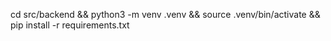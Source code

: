 cd src/backend && python3 -m venv .venv && source .venv/bin/activate && pip install -r requirements.txt
